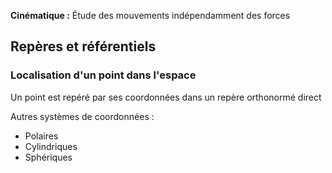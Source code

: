 **Cinématique :** Étude des mouvements indépendamment des forces

## Repères et référentiels
### Localisation d'un point dans l'espace

Un point est repéré par ses coordonnées dans un repère orthonormé direct

Autres systèmes de coordonnées :
* Polaires
* Cylindriques
* Sphériques

